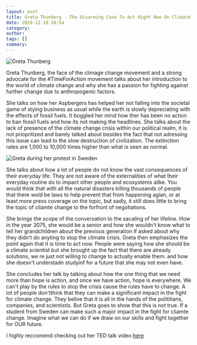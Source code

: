 ```yaml
---
layout: post
title: Greta Thunberg - The Disarming Case To Act Right Now On Climate Change TEDx
date: 2019-12-18 10:54
category: 
author: 
tags: []
summary: 
---
```


![Greta Thunberg](https://image.businessinsider.com/5df0e9f9fd9db21895289943?width=1100&format=jpeg&auto=webp)

Greta Thunberg, the face of the climage change movement and a strong advocate for the #TimeForAction movement talks about her introduction to the world of climate change and why she has a passion for fighting against further change due to anthropogenic factors. 

She talks on how her Aspbergers has helped her not falling into the societal game of stying business as usual while the earth is slowly depreciating with the effects of fossil fuels. It boggled her mind how ther has been no action to ban fossil fuels and how its not making the headlines. She talks about the lack of presence of the climate change crisis within our political realm, it is not priopritized and barely talked about besides the fact that not adressing this issue can lead to the slow destruction of civilization. The extinction rates are 1,000 to 10,000 times higher than what is seen as normal. 

![Greta during her protest in Sweden](https://content.fortune.com/wp-content/uploads/2019/04/wgl05.19-greta-thurnberg.jpg)

She talks about how a lot of people do not know the vast consequences of their everyday life. They are not aware of the externalities of what their everyday routine do to impact other people and ecosystems ailke. You would think that with all the natural disasters killing thousands of people that there wold be laws to help prevent that from happening agian, or at least more press coverage on the topic, but sadly, it still does little to bring the topic of cliamte change to the forfront of negotiations. 


She brings the scope of the conversation to the sacaling of her lifeline. How in the year 3075, she would be a senior and how she wouldn't know what to tell her grandchildren about the previous generation if asked about why they didn't do anyting to stop the climate crisis. Greta then emphasizes the point again that it is time to act now. People were saying how she should be a climate scientist but she brought up the fact that there are already solutions, we re just not willing to  change to actually enable them. and how she doesn't understadn studyinf for a future that she may not even have. 

She concludes her talk by talking about how the one thing that we need more than hope is action, and once we have action, hope is everywhere. We can't play by the rules to stop the crisis cause the rules have to change. A lot of people don'tthink that they can make a significant impact in the fight for climate change. They belive that it is all in the hands of the polititians, companies, and scientistis. But Greta goes to show that this is not true. If a student from Sweden can make such a major impact in the fight for cliamte change. Imagine what we can do if we draw on our skills and fight together for OUR future.  

I highly reccomend checking out her TED talk video [here][ted] 

[ted]: https://www.ted.com/talks/greta_thunberg_the_disarming_case_to_act_right_now_on_climate_change/transcript#t-648248